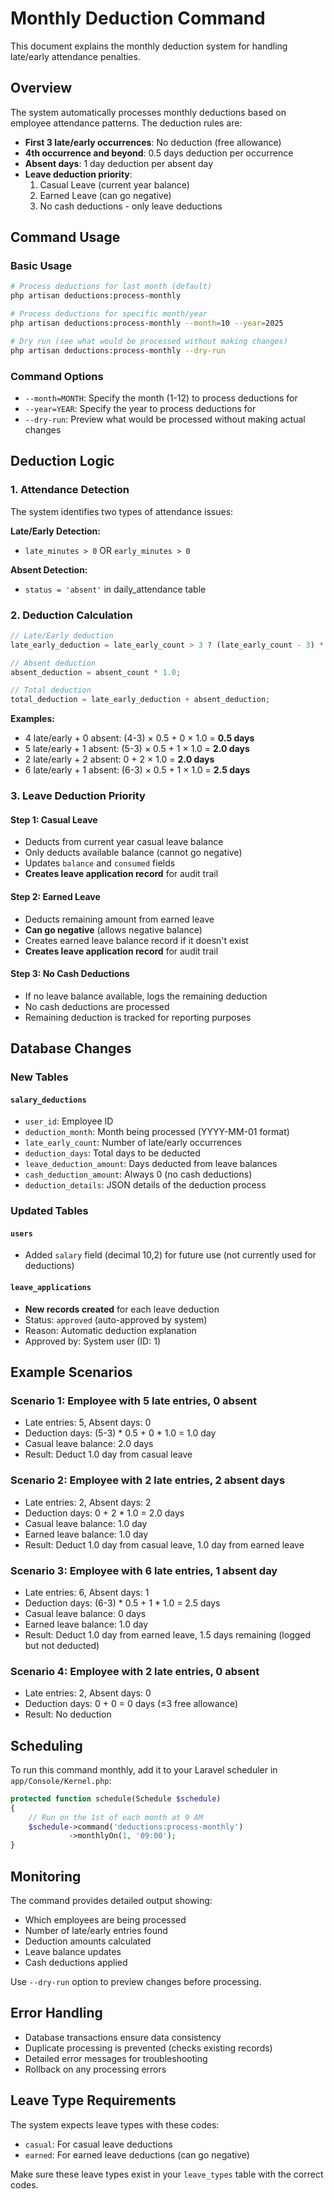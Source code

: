 # Monthly Deduction Command

This document explains the monthly deduction system for handling late/early attendance penalties.

## Overview

The system automatically processes monthly deductions based on employee attendance patterns. The deduction rules are:

- **First 3 late/early occurrences**: No deduction (free allowance)
- **4th occurrence and beyond**: 0.5 days deduction per occurrence
- **Absent days**: 1 day deduction per absent day
- **Leave deduction priority**: 
  1. Casual Leave (current year balance)
  2. Earned Leave (can go negative)
  3. No cash deductions - only leave deductions

## Command Usage

### Basic Usage
```bash
# Process deductions for last month (default)
php artisan deductions:process-monthly

# Process deductions for specific month/year
php artisan deductions:process-monthly --month=10 --year=2025

# Dry run (see what would be processed without making changes)
php artisan deductions:process-monthly --dry-run
```

### Command Options

- `--month=MONTH`: Specify the month (1-12) to process deductions for
- `--year=YEAR`: Specify the year to process deductions for  
- `--dry-run`: Preview what would be processed without making actual changes

## Deduction Logic

### 1. Attendance Detection
The system identifies two types of attendance issues:

**Late/Early Detection:**
- `late_minutes > 0` OR `early_minutes > 0`

**Absent Detection:**
- `status = 'absent'` in daily_attendance table

### 2. Deduction Calculation
```php
// Late/Early deduction
late_early_deduction = late_early_count > 3 ? (late_early_count - 3) * 0.5 : 0;

// Absent deduction
absent_deduction = absent_count * 1.0;

// Total deduction
total_deduction = late_early_deduction + absent_deduction;
```

**Examples:**
- 4 late/early + 0 absent: (4-3) × 0.5 + 0 × 1.0 = **0.5 days**
- 5 late/early + 1 absent: (5-3) × 0.5 + 1 × 1.0 = **2.0 days**
- 2 late/early + 2 absent: 0 + 2 × 1.0 = **2.0 days**
- 6 late/early + 1 absent: (6-3) × 0.5 + 1 × 1.0 = **2.5 days**

### 3. Leave Deduction Priority

#### Step 1: Casual Leave
- Deducts from current year casual leave balance
- Only deducts available balance (cannot go negative)
- Updates `balance` and `consumed` fields
- **Creates leave application record** for audit trail

#### Step 2: Earned Leave  
- Deducts remaining amount from earned leave
- **Can go negative** (allows negative balance)
- Creates earned leave balance record if it doesn't exist
- **Creates leave application record** for audit trail

#### Step 3: No Cash Deductions
- If no leave balance available, logs the remaining deduction
- No cash deductions are processed
- Remaining deduction is tracked for reporting purposes

## Database Changes

### New Tables

#### `salary_deductions`
- `user_id`: Employee ID
- `deduction_month`: Month being processed (YYYY-MM-01 format)
- `late_early_count`: Number of late/early occurrences
- `deduction_days`: Total days to be deducted
- `leave_deduction_amount`: Days deducted from leave balances
- `cash_deduction_amount`: Always 0 (no cash deductions)
- `deduction_details`: JSON details of the deduction process

### Updated Tables

#### `users`
- Added `salary` field (decimal 10,2) for future use (not currently used for deductions)

#### `leave_applications`
- **New records created** for each leave deduction
- Status: `approved` (auto-approved by system)
- Reason: Automatic deduction explanation
- Approved by: System user (ID: 1)

## Example Scenarios

### Scenario 1: Employee with 5 late entries, 0 absent
- Late entries: 5, Absent days: 0
- Deduction days: (5-3) * 0.5 + 0 * 1.0 = 1.0 day
- Casual leave balance: 2.0 days
- Result: Deduct 1.0 day from casual leave

### Scenario 2: Employee with 2 late entries, 2 absent days
- Late entries: 2, Absent days: 2
- Deduction days: 0 + 2 * 1.0 = 2.0 days
- Casual leave balance: 1.0 day
- Earned leave balance: 1.0 day
- Result: Deduct 1.0 day from casual leave, 1.0 day from earned leave

### Scenario 3: Employee with 6 late entries, 1 absent day
- Late entries: 6, Absent days: 1
- Deduction days: (6-3) * 0.5 + 1 * 1.0 = 2.5 days
- Casual leave balance: 0 days
- Earned leave balance: 1.0 day
- Result: Deduct 1.0 day from earned leave, 1.5 days remaining (logged but not deducted)

### Scenario 4: Employee with 2 late entries, 0 absent
- Late entries: 2, Absent days: 0
- Deduction days: 0 + 0 = 0 days (≤3 free allowance)
- Result: No deduction

## Scheduling

To run this command monthly, add it to your Laravel scheduler in `app/Console/Kernel.php`:

```php
protected function schedule(Schedule $schedule)
{
    // Run on the 1st of each month at 9 AM
    $schedule->command('deductions:process-monthly')
             ->monthlyOn(1, '09:00');
}
```

## Monitoring

The command provides detailed output showing:
- Which employees are being processed
- Number of late/early entries found
- Deduction amounts calculated
- Leave balance updates
- Cash deductions applied

Use `--dry-run` option to preview changes before processing.

## Error Handling

- Database transactions ensure data consistency
- Duplicate processing is prevented (checks existing records)
- Detailed error messages for troubleshooting
- Rollback on any processing errors

## Leave Type Requirements

The system expects leave types with these codes:
- `casual`: For casual leave deductions
- `earned`: For earned leave deductions (can go negative)

Make sure these leave types exist in your `leave_types` table with the correct codes.
